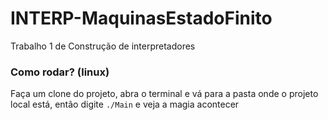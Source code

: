 # INTERP-MaquinasEstadoFinito
Trabalho 1 de Construção de interpretadores

### Como rodar? (linux)  
Faça um clone do projeto, abra o terminal e vá para a pasta onde o projeto local está, então digite ```./Main``` e veja a magia acontecer
